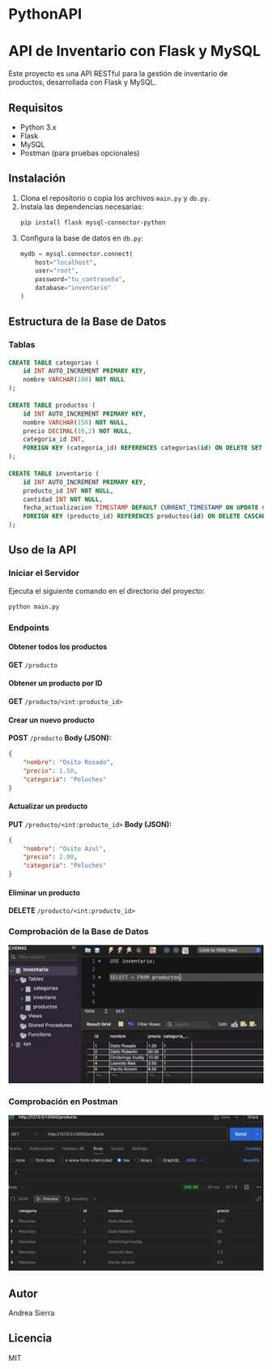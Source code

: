# PythonAPI
# API de Inventario con Flask y MySQL

Este proyecto es una API RESTful para la gestión de inventario de productos, desarrollada con Flask y MySQL.

## Requisitos

- Python 3.x
- Flask
- MySQL
- Postman (para pruebas opcionales)

## Instalación

1. Clona el repositorio o copia los archivos `main.py` y `db.py`.
2. Instala las dependencias necesarias:
   ```sh
   pip install flask mysql-connector-python
   ```
3. Configura la base de datos en `db.py`:
   ```python
   mydb = mysql.connector.connect(
       host="localhost",  
       user="root",  
       password="tu_contraseña",
       database="inventario"
   )
   ```

## Estructura de la Base de Datos

### Tablas
```sql
CREATE TABLE categorias (
    id INT AUTO_INCREMENT PRIMARY KEY,
    nombre VARCHAR(100) NOT NULL
);

CREATE TABLE productos (
    id INT AUTO_INCREMENT PRIMARY KEY,
    nombre VARCHAR(150) NOT NULL,
    precio DECIMAL(10,2) NOT NULL,
    categoria_id INT,
    FOREIGN KEY (categoria_id) REFERENCES categorias(id) ON DELETE SET NULL
);

CREATE TABLE inventario (
    id INT AUTO_INCREMENT PRIMARY KEY,
    producto_id INT NOT NULL,
    cantidad INT NOT NULL,
    fecha_actualizacion TIMESTAMP DEFAULT CURRENT_TIMESTAMP ON UPDATE CURRENT_TIMESTAMP,
    FOREIGN KEY (producto_id) REFERENCES productos(id) ON DELETE CASCADE
);
```

## Uso de la API

### Iniciar el Servidor
Ejecuta el siguiente comando en el directorio del proyecto:
```sh
python main.py
```

### Endpoints

#### Obtener todos los productos
**GET** `/producto`

#### Obtener un producto por ID
**GET** `/producto/<int:producto_id>`

#### Crear un nuevo producto
**POST** `/producto`
**Body (JSON):**
```json
{
    "nombre": "Osito Rosado",
    "precio": 1.50,
    "categoria": "Peluches"
}
```

#### Actualizar un producto
**PUT** `/producto/<int:producto_id>`
**Body (JSON):**
```json
{
    "nombre": "Osito Azul",
    "precio": 2.00,
    "categoria": "Peluches"
}
```

#### Eliminar un producto
**DELETE** `/producto/<int:producto_id>`

### Comprobación de la Base de Datos
![Comprobación de BD](images/Workbench.png)

### Comprobación en Postman
![Prueba en Postman](images/Postman.png)

## Autor
Andrea Sierra

## Licencia
MIT

